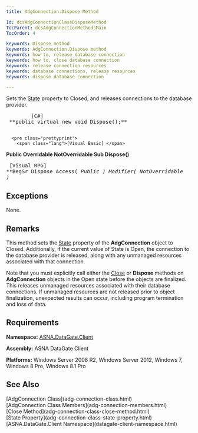 ```yaml
---
title: AdgConnection.Dispose Method

Id: dcsAdgConnectionClassDisposeMethod
TocParent: dcsAdgConnectionMethodsMain
TocOrder: 4

keywords: Dispose method
keywords: AdgConnection.Dispose method
keywords: how to, release database connection
keywords: how to, close database connection
keywords: release connection resources
keywords: database connections, release resources
keywords: dispose database connection

---
```


Sets the [ State](adg-connection-class-state-property.html) property to <span>Closed</span>, and releases connections to the database provider.
<pre class="prettyprint">
        <span class="lang">[C#]</span>
 **public virtual new void Dispose();** 
      </pre>
      <pre class="prettyprint">
        <span class="lang">[Visual Basic] </span>
 **Public Overridable NotOverridable Sub Dispose()** 
      </pre>
      <pre class="prettyprint">
        <span class="lang">[Visual RPG]</span>
 **BegSr Dispose Access( *Public ) Modifier( *NotOverridable )** 
      </pre>

## Exceptions

None.
## Remarks

This method sets the [ State](adg-connection-class-state-property.html) property of the <span> **AdgConnection** </span> object to <span>Closed</span>. Additionally, if the current value of State is <span>Open</span>, the connection to the database provider is released, along with any unmanaged resources associated with that connection. 

Note that you must explicitly call either the [ Close](adg-connection-class-close-method.html) or <span> **Dispose** </span> methods on <span> **AdgConnection** </span> objects in the Open state before the objects are finalized. This releases unmanaged resources associated with their database connections. If unmanaged resources are not released prior to object finalization, unexpected results can occur, including program termination and loss of data.
## Requirements

<span> **Namespace:** [ASNA.DataGate.Client](datagate-client-namespace.html) </span> 

<span> **Assembly:** ASNA DataGate Client</span> 

<span> **Platforms:** Windows Server 2008 R2, Windows Server 2012, Windows 7, Windows 8 Pro, Windows 8.1 Pro</span> 
## See Also

<dl />
      [AdgConnection Class](adg-connection-class.html)
      <br />
      [AdgConnection Class Members](adg-connection-members.html)
      <br />
      [Close Method](adg-connection-class-close-method.html)
      <br />
      [State Property](adg-connection-class-state-property.html)
      <br />
      [ASNA.DataGate.Client Namespace](datagate-client-namespace.html)
      <br />

